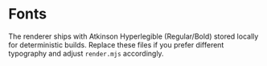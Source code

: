 # Fonts

The renderer ships with Atkinson Hyperlegible (Regular/Bold) stored locally for deterministic builds. Replace these files if you prefer different typography and adjust `render.mjs` accordingly.
